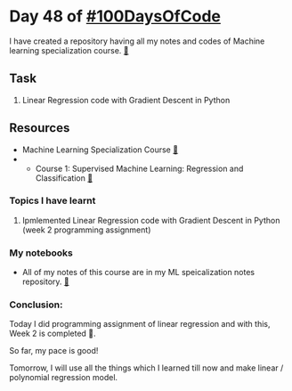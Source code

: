 # Day 48 of [#100DaysOfCode](https://twitter.com/Param3021/status/1550780252980654080)
I have created a repository having all my notes and codes of Machine learning specialization course. [🔗](https://github.com/Param302/ML-specialization-notes)

## Task
1. Linear Regression code with Gradient Descent in Python

## Resources
- Machine Learning Specialization Course [🔗](https://www.deeplearning.ai/courses/machine-learning-specialization/)
- - Course 1: Supervised Machine Learning: Regression and Classification [🔗](https://www.coursera.org/learn/machine-learning?specialization=machine-learning-introduction)

### Topics I have learnt
1. Ipmlemented Linear Regression code with Gradient Descent in Python (week 2 programming assignment)


### My notebooks
- All of my notes of this course are in my ML speicalization notes repository. [🔗](https://github.com/Param302/ML-specialization-notes)

### Conclusion:
Today I did programming assignment of linear regression and with this, Week 2 is completed 🥳.

So far, my pace is good!

Tomorrow, I will use all the things which I learned till now and make linear / polynomial regression model.